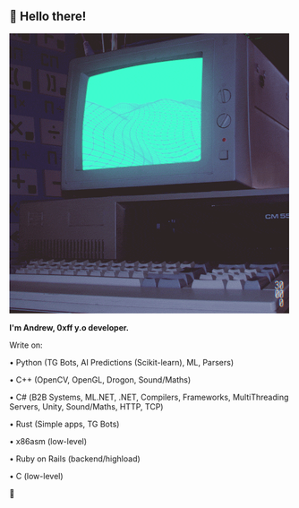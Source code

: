 ## 👋 Hello there!

![](https://github.com/stuffcs/.github/blob/main/profile/M72a.gif) 

**I'm Andrew, 0xff y.o developer.**

Write on:

• Python (TG Bots, AI Predictions (Scikit-learn), ML, Parsers)

• C++ (OpenCV, OpenGL, Drogon, Sound/Maths)

• С# (B2B Systems, ML.NET, .NET, Compilers, Frameworks, MultiThreading Servers, Unity, Sound/Maths, HTTP, TCP)

• Rust (Simple apps, TG Bots)

• x86asm (low-level)

• Ruby on Rails (backend/highload)

• C (low-level)

💺







